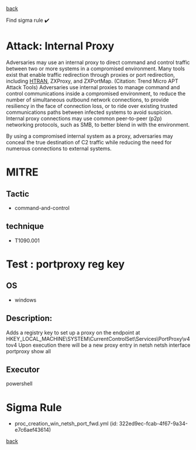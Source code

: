 
[back](../index.md)

Find sigma rule :heavy_check_mark: 

# Attack: Internal Proxy 

Adversaries may use an internal proxy to direct command and control traffic between two or more systems in a compromised environment. Many tools exist that enable traffic redirection through proxies or port redirection, including [HTRAN](https://attack.mitre.org/software/S0040), ZXProxy, and ZXPortMap. (Citation: Trend Micro APT Attack Tools) Adversaries use internal proxies to manage command and control communications inside a compromised environment, to reduce the number of simultaneous outbound network connections, to provide resiliency in the face of connection loss, or to ride over existing trusted communications paths between infected systems to avoid suspicion. Internal proxy connections may use common peer-to-peer (p2p) networking protocols, such as SMB, to better blend in with the environment.

By using a compromised internal system as a proxy, adversaries may conceal the true destination of C2 traffic while reducing the need for numerous connections to external systems.

# MITRE
## Tactic
  - command-and-control


## technique
  - T1090.001


# Test : portproxy reg key
## OS
  - windows


## Description:
Adds a registry key to set up a proxy on the endpoint at HKEY_LOCAL_MACHINE\SYSTEM\CurrentControlSet\Services\PortProxy\v4tov4
Upon execution there will be a new proxy entry in netsh
netsh interface portproxy show all


## Executor
powershell

# Sigma Rule
 - proc_creation_win_netsh_port_fwd.yml (id: 322ed9ec-fcab-4f67-9a34-e7c6aef43614)



[back](../index.md)
